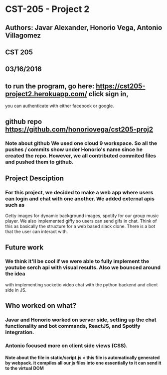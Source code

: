 # CST-205 - Project 2
## Authors: Javar Alexander, Honorio Vega, Antonio Villagomez
## CST 205
## 03/16/2016
## to run the program, go here: <a href="https://cst205-project2.herokuapp.com/">https://cst205-project2.herokuapp.com/</a> click sign in,
you can authenticate with either facebook or google. 

## github repo <a href="https://github.com/honoriovega/cst205-proj2">https://github.com/honoriovega/cst205-proj2</a>
### <b> Note about github </b> We used one cloud 9 workspace. So all the pushes / commits show under Honorio's name since he created the repo. However, we all contributed commited files and pushed them to github.


## Project Desciption


### For this project, we decided to make a web app where users can login and chat with one another. We added external apis such as
Getty images for dynamic background images, spotify for our group music player. We also implemented giffy so users can send gifs in chat. 
Think of this as basically the structure for a web based slack clone. There is a bot that the user can interact with. 

## Future work
### We think it'll be cool if we were able to fully implement the youtube serch api with visual results. Also we bounced around the idea
with implementing socketio video chat with the python backend and client side in JS.

## Who worked on what? 
### Javar and Honorio worked on server side, setting up the chat functionality and bot commands, ReactJS, and Spotify integration. 
### Antonio focused more on client side views (CSS). 


#### Note about the file in static/script.js < this file is automatically generated by webpack. it compiles all our js files into one essentially to it can send it to the virtual DOM




